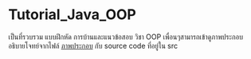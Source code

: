 # Tutorial_Java_OOP
เป็นที่รวบรวม แบบฝึกหัด การบ้านและแนวข้อสอบ วิชา OOP 
เพื่อนๆสามารถเข้าดูภาพประกอบอธิบายโจทย์จากไฟล์ [ภาพประกอบ](https://github.com/wavebluronlyone/Tutorial_Java/blob/master/%E0%B8%A0%E0%B8%B2%E0%B8%9E%E0%B8%9B%E0%B8%A3%E0%B8%B0%E0%B8%81%E0%B8%AD%E0%B8%9A.jpg) กับ source code ที่อยู่ใน src
